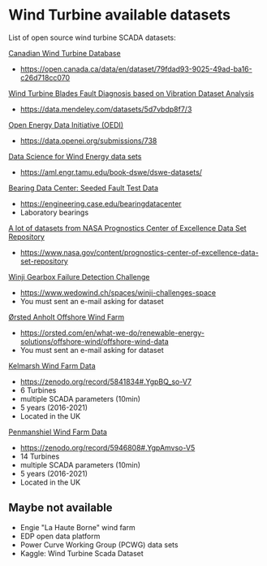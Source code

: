 # Wind Turbine available datasets
List of open source wind turbine SCADA datasets:

<ins>Canadian Wind Turbine Database</ins>
- https://open.canada.ca/data/en/dataset/79fdad93-9025-49ad-ba16-c26d718cc070

<ins>Wind Turbine Blades Fault Diagnosis based on Vibration Dataset Analysis</ins>
- https://data.mendeley.com/datasets/5d7vbdp8f7/3

<ins>Open Energy Data Initiative (OEDI)</ins>
- https://data.openei.org/submissions/738

<ins>Data Science for Wind Energy data sets</ins>
- https://aml.engr.tamu.edu/book-dswe/dswe-datasets/

<ins>Bearing Data Center: Seeded Fault Test Data</ins>
- https://engineering.case.edu/bearingdatacenter
- Laboratory bearings

<ins>A lot of datasets from NASA Prognostics Center of Excellence Data Set Repository</ins>
- https://www.nasa.gov/content/prognostics-center-of-excellence-data-set-repository

<ins>Winji Gearbox Failure Detection Challenge</ins>
- https://www.wedowind.ch/spaces/winji-challenges-space
- You must sent an e-mail asking for dataset

<ins>Ørsted Anholt Offshore Wind Farm</ins>
- https://orsted.com/en/what-we-do/renewable-energy-solutions/offshore-wind/offshore-wind-data
- You must sent an e-mail asking for dataset

<ins>Kelmarsh Wind Farm Data</ins>
- https://zenodo.org/record/5841834#.YgpBQ_so-V7
- 6 Turbines
- multiple SCADA parameters (10min)
- 5 years (2016-2021)
- Located in the UK

<ins>Penmanshiel Wind Farm Data</ins>
- https://zenodo.org/record/5946808#.YgpAmvso-V5
- 14 Turbines
- multiple SCADA parameters (10min)
- 5 years (2016-2021)
- Located in the UK

## Maybe not available

- Engie "La Haute Borne" wind farm
- EDP open data platform
- Power Curve Working Group (PCWG) data sets
- Kaggle: Wind Turbine Scada Dataset
